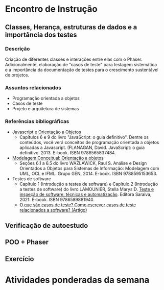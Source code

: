 # Encontro de Instrução

## Classes, Herança, estruturas de dados e a importância dos testes

### Descrição
Criação de diferentes classes e interações entre elas com o Phaser. Adicionalmente, elaboração de "casos de teste" para testagem sistemática e a importância da documentação de testes para o crescimento sustentável de projetos.

### Assuntos relacionados
- Programação orientada a objetos
- Casos de teste
- Projeto e arquitetura de sistemas

### Referências bibliográficas
- [Javascript e Orientação a Objetos](https://integrada.minhabiblioteca.com.br/#/books/9788565837484/)
  - Capítulos 6 e 9 do livro "JavaScript: o guia definitivo". Dentre os conteúdos, você verá conceitos de programação orientada a objetos aplicadas a Javascript. (FLANAGAN, David. JavaScript: o guia definitivo. 2013. E-book. ISBN 9788565837484.
- [Modelagem Conceitual: Orientação a objetos](https://integrada.minhabiblioteca.com.br/#/books/9788595153653/)
  - Seções 6.1 a 6.5 do livro WAZLAWICK, Raul S. Análise e Design Orientados a Objetos para Sistemas de Informação: Modelagem com UML, OCL e IFML. Grupo GEN, 2014. E-book. ISBN 9788595153653.
- Testes de software
  - Capítulo 1 (Introdução a testes de software) e Capítulo 2 (Introdução a testes de software) do livro LAMOUNIER, Stella Marys D. [Teste e inspeção de software: técnicas e automatização](https://integrada.minhabiblioteca.com.br/#/books/9786589881940/). Editora Saraiva, 2021. E-book. ISBN 9786589881940.
  - [O que são casos de teste? Como escrever casos de teste relacionados a software? (Artigo)](https://visuresolutions.com/pt/what-are-test-cases-how-to-write-software-related-test-cases/)

## Verificação de autoestudo

## POO + Phaser

## Exercício

# Atividades ponderadas da semana

